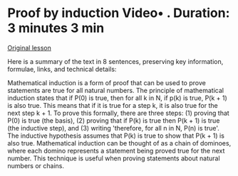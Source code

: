 # Proof by induction Video• . Duration: 3 minutes 3 min

[Original lesson](https://www.coursera.org/learn/uol-fundamentals-of-computer-science/lecture/NJOxu/proof-by-induction)

Here is a summary of the text in 8 sentences, preserving key information, formulae, links, and technical details:

Mathematical induction is a form of proof that can be used to prove statements are true for all natural numbers. The principle of mathematical induction states that if P(0) is true, then for all k in N, if p(k) is true, P(k + 1) is also true. This means that if it is true for a step k, it is also true for the next step k + 1. To prove this formally, there are three steps: (1) proving that P(0) is true (the basis), (2) proving that if P(k) is true then P(k + 1) is true (the inductive step), and (3) writing 'therefore, for all n in N, P(n) is true'. The inductive hypothesis assumes that P(k) is true to show that P(k + 1) is also true. Mathematical induction can be thought of as a chain of dominoes, where each domino represents a statement being proved true for the next number. This technique is useful when proving statements about natural numbers or chains.

